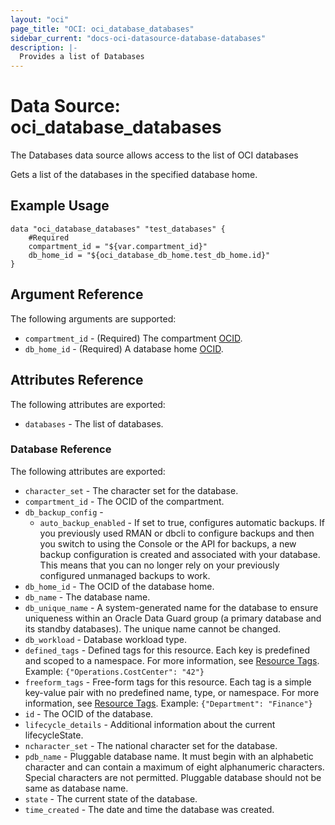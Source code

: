 ```yaml
---
layout: "oci"
page_title: "OCI: oci_database_databases"
sidebar_current: "docs-oci-datasource-database-databases"
description: |-
  Provides a list of Databases
---
```


# Data Source: oci_database_databases
The Databases data source allows access to the list of OCI databases

Gets a list of the databases in the specified database home.


## Example Usage

```hcl
data "oci_database_databases" "test_databases" {
	#Required
	compartment_id = "${var.compartment_id}"
	db_home_id = "${oci_database_db_home.test_db_home.id}"
}
```

## Argument Reference

The following arguments are supported:

* `compartment_id` - (Required) The compartment [OCID](https://docs.us-phoenix-1.oraclecloud.com/Content/General/Concepts/identifiers.htm).
* `db_home_id` - (Required) A database home [OCID](https://docs.us-phoenix-1.oraclecloud.com/Content/General/Concepts/identifiers.htm).


## Attributes Reference

The following attributes are exported:

* `databases` - The list of databases.

### Database Reference

The following attributes are exported:

* `character_set` - The character set for the database.
* `compartment_id` - The OCID of the compartment.
* `db_backup_config` - 
	* `auto_backup_enabled` - If set to true, configures automatic backups. If you previously used RMAN or dbcli to configure backups and then you switch to using the Console or the API for backups, a new backup configuration is created and associated with your database. This means that you can no longer rely on your previously configured unmanaged backups to work.
* `db_home_id` - The OCID of the database home.
* `db_name` - The database name.
* `db_unique_name` - A system-generated name for the database to ensure uniqueness within an Oracle Data Guard group (a primary database and its standby databases). The unique name cannot be changed. 
* `db_workload` - Database workload type.
* `defined_tags` - Defined tags for this resource. Each key is predefined and scoped to a namespace. For more information, see [Resource Tags](https://docs.us-phoenix-1.oraclecloud.com/Content/General/Concepts/resourcetags.htm).  Example: `{"Operations.CostCenter": "42"}` 
* `freeform_tags` - Free-form tags for this resource. Each tag is a simple key-value pair with no predefined name, type, or namespace. For more information, see [Resource Tags](https://docs.us-phoenix-1.oraclecloud.com/Content/General/Concepts/resourcetags.htm).  Example: `{"Department": "Finance"}` 
* `id` - The OCID of the database.
* `lifecycle_details` - Additional information about the current lifecycleState.
* `ncharacter_set` - The national character set for the database.
* `pdb_name` - Pluggable database name. It must begin with an alphabetic character and can contain a maximum of eight alphanumeric characters. Special characters are not permitted. Pluggable database should not be same as database name.
* `state` - The current state of the database.
* `time_created` - The date and time the database was created.


